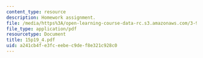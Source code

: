 ```yaml
---
content_type: resource
description: Homework assignment.
file: /media/https%3A/open-learning-course-data-rc.s3.amazonaws.com/3-91-mechanical-behavior-of-plastics-spring-2007/a241cb4fe3fceebec9def8e321c928c0_15p19_4.pdf
file_type: application/pdf
resourcetype: Document
title: 15p19_4.pdf
uid: a241cb4f-e3fc-eebe-c9de-f8e321c928c0
---
```

